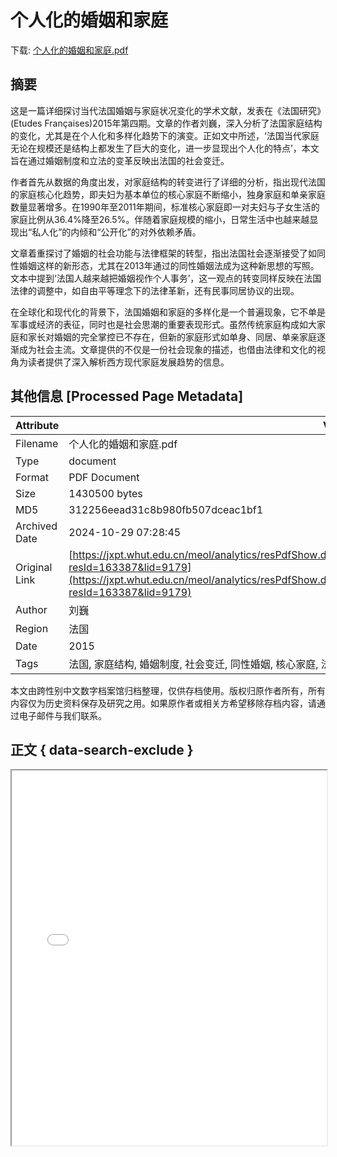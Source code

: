 # 个人化的婚姻和家庭

<!-- tcd_download_link -->
下载: [个人化的婚姻和家庭.pdf](个人化的婚姻和家庭.pdf)
<!-- tcd_download_link_end -->

## 摘要

<!-- tcd_abstract -->
这是一篇详细探讨当代法国婚姻与家庭状况变化的学术文献，发表在《法国研究》(Etudes Françaises)2015年第四期。文章的作者刘巍，深入分析了法国家庭结构的变化，尤其是在个人化和多样化趋势下的演变。正如文中所述，‘法国当代家庭无论在规模还是结构上都发生了巨大的变化，进一步显现出个人化的特点’，本文旨在通过婚姻制度和立法的变革反映出法国的社会变迁。

作者首先从数据的角度出发，对家庭结构的转变进行了详细的分析，指出现代法国的家庭核心化趋势，即夫妇为基本单位的核心家庭不断缩小，独身家庭和单亲家庭数量显著增多。在1990年至2011年期间，标准核心家庭即一对夫妇与子女生活的家庭比例从36.4%降至26.5%。伴随着家庭规模的缩小，日常生活中也越来越显现出“私人化”的内倾和“公开化”的对外依赖矛盾。

文章着重探讨了婚姻的社会功能与法律框架的转型，指出法国社会逐渐接受了如同性婚姻这样的新形态，尤其在2013年通过的同性婚姻法成为这种新思想的写照。文本中提到‘法国人越来越把婚姻视作个人事务’，这一观点的转变同样反映在法国法律的调整中，如自由平等理念下的法律革新，还有民事同居协议的出现。

在全球化和现代化的背景下，法国婚姻和家庭的多样化是一个普遍现象，它不单是军事或经济的表征，同时也是社会思潮的重要表现形式。虽然传统家庭构成如大家庭和家长对婚姻的完全掌控已不存在，但新的家庭形式如单身、同居、单亲家庭逐渐成为社会主流。文章提供的不仅是一份社会现象的描述，也借由法律和文化的视角为读者提供了深入解析西方现代家庭发展趋势的信息。

<!-- tcd_abstract_end -->

## 其他信息 [Processed Page Metadata]

| Attribute       | Value                                  |
|-----------------|----------------------------------------|
| Filename        | 个人化的婚姻和家庭.pdf                             |
| Type            | document                                 |
| Format          | PDF Document                               |
| Size            | 1430500 bytes                           |
| MD5             | 312256eead31c8b980fb507dceac1bf1                                  |
| Archived Date   | 2024-10-29 07:28:45                             |
| Original Link   | [https://jxpt.whut.edu.cn/meol/analytics/resPdfShow.do;jsessionid=0BB9C7D091040A20215CE9C31AA34E33?resId=163387&lid=9179](https://jxpt.whut.edu.cn/meol/analytics/resPdfShow.do;jsessionid=0BB9C7D091040A20215CE9C31AA34E33?resId=163387&lid=9179)                         |
| Author          | 刘巍                               |
| Region          | 法国                               |
| Date            | 2015                                 |
| Tags            | 法国, 家庭结构, 婚姻制度, 社会变迁, 同性婚姻, 核心家庭, 法律变革                                 |

本文由跨性别中文数字档案馆归档整理，仅供存档使用。版权归原作者所有，所有内容仅为历史资料保存及研究之用。如果原作者或相关方希望移除存档内容，请通过电子邮件与我们联系。

## 正文 { data-search-exclude }

<!-- tcd_main_text -->
<iframe src="../个人化的婚姻和家庭.pdf" width="100%" height="600px">
    <p>无法显示PDF，请下载查看。</p>
</iframe>
<!-- tcd_main_text_end -->

